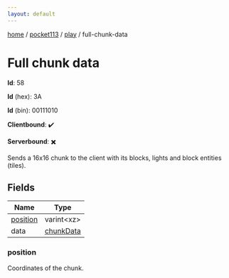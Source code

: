 ```yaml
---
layout: default
---
```


[home](/)  /  [pocket113](/protocol/pocket113)  /  [play](/protocol/pocket113/play)  /  full-chunk-data

# Full chunk data

**Id**: 58

**Id** (hex): 3A

**Id** (bin): 00111010

**Clientbound**: ✔️

**Serverbound**: ✖️

Sends a 16x16 chunk to the client with its blocks, lights and block entities (tiles).

## Fields

Name | Type
---|---
[position](#position) | varint&lt;xz&gt;
data | [chunkData](/protocol/pocket113/types/chunk-data)

### position

Coordinates of the chunk.

